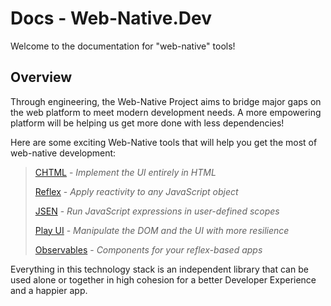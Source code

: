 # Docs - Web-Native.Dev

Welcome to the documentation for "web-native" tools!

## Overview

Through engineering, the Web-Native Project aims to bridge major gaps on the web platform to meet modern development needs. A more empowering platform will be helping us get more done with less dependencies!

Here are some exciting Web-Native tools that will help you get the most of web-native development:

> [CHTML](chtml/) - _Implement the UI entirely in HTML_
>
> [Reflex](reflex/) - _Apply reactivity to any JavaScript object_
>
> [JSEN](jsen/) - _Run JavaScript expressions in user-defined scopes_
>
> [Play UI](play-ui/) - _Manipulate the DOM and the UI with more resilience_
>
> [Observables](reflex-components/) - _Components for your reflex-based apps_

Everything in this technology stack is an independent library that can be used alone or together in high cohesion for a better Developer Experience and a happier app.

